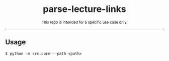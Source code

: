 <h1 align="center">
    parse-lecture-links
</h1>
<p align="center">
    <sub>
        This repo is intended for a specific use case only.
    </sub>
</p>

---
## Usage
```console
$ python -m src.core --path <path>
```
